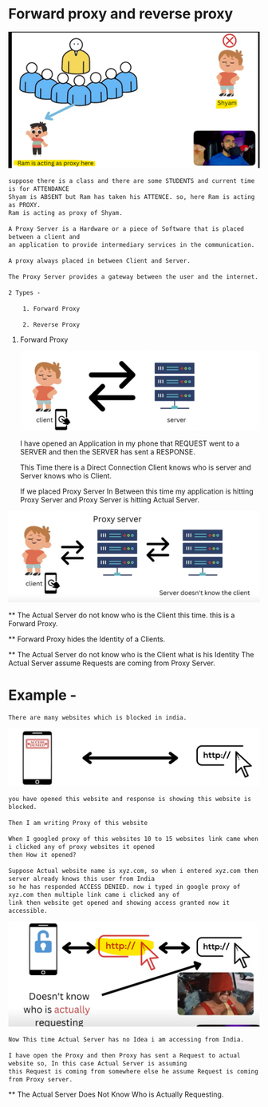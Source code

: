 
 # Forward proxy and reverse proxy
 
   ![img.png](img.png)
   
    suppose there is a class and there are some STUDENTS and current time is for ATTENDANCE
    Shyam is ABSENT but Ram has taken his ATTENCE. so, here Ram is acting as PROXY.
    Ram is acting as proxy of Shyam.

    A Proxy Server is a Hardware or a piece of Software that is placed between a client and
    an application to provide intermediary services in the communication.

    A proxy always placed in between Client and Server.

    The Proxy Server provides a gateway between the user and the internet.

    2 Types - 

        1. Forward Proxy

        2. Reverse Proxy

   1. Forward Proxy 

       ![img_1.png](img_1.png)

        I have opened an Application in my phone that REQUEST went to a SERVER and then
        the SERVER has sent a RESPONSE.
    
        This Time there is a Direct Connection Client knows who is server and Server knows
        who is Client.
        
        If we placed Proxy Server In Between this time my application is hitting Proxy Server
        and Proxy Server is hitting Actual Server.

   ![img_2.png](img_2.png)


   ** The Actual Server do not know who is the Client this time. this is a Forward Proxy.

   ** Forward Proxy hides the Identity of a Clients.

   ** The Actual Server do not know who is the Client what is his Identity The Actual Server assume
      Requests are coming from Proxy Server.


 # Example -

    There are many websites which is blocked in india.

   ![img_3.png](img_3.png)

    you have opened this website and response is showing this website is blocked.

    Then I am writing Proxy of this website 

    When I googled proxy of this websites 10 to 15 websites link came when i clicked any of proxy websites it opened
    then How it opened? 

    Suppose Actual website name is xyz.com, so when i entered xyz.com then server already knows this user from India
    so he has responded ACCESS DENIED. now i typed in google proxy of xyz.com then multiple link came i clicked any of 
    link then website get opened and showing access granted now it accessible. 

   ![img_4.png](img_4.png)

    Now This time Actual Server has no Idea i am accessing from India.

    I have open the Proxy and then Proxy has sent a Request to actual website so, In this case Actual Server is assuming 
    this Request is coming from somewhere else he assume Request is coming from Proxy server. 

   ** The Actual Server Does Not Know Who is Actually Requesting.



    

             

    

    